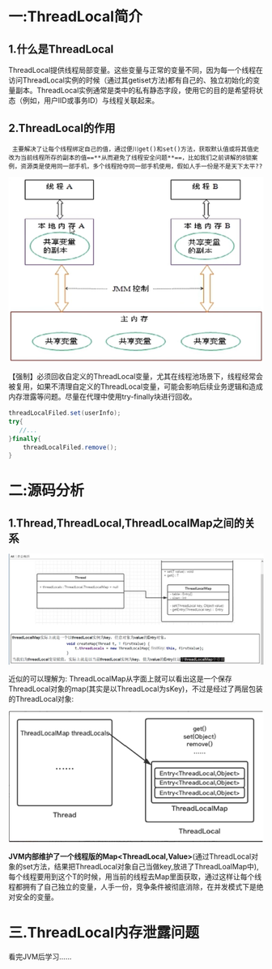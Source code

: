 # 一:ThreadLocal简介

## 1.什么是ThreadLocal

​     ThreadLocal提供线程局部变量。这些变量与正常的变量不同，因为每一个线程在访问ThreadLocal实例的时候（通过其getiset方法)都有自己的、独立初始化的变量副本。ThreadLocal实例通常是类中的私有静态字段，使用它的目的是希望将状态（例如，用户lID或事务ID）与线程关联起来。

## 2.ThreadLocal的作用

 	 主要解决了让每个线程绑定自己的值，通过便川get()和set()方法，获取默认值或将其值史改为当前线程所存的副本的值==**从而避免了线程安全问题**==，比如我们之前讲解的8锁案例，资源类是使用同一部手机，多个线程抢夺同一部手机使用，假如人手一份是不是天下太平??

![image-20220816104331120](../assets/ThreadLocal/image-20220816104331120.png)

【强制】必须回收自定义的ThreadLocal变量，尤其在线程池场景下，线程经常会被复用，如果不清理自定义的ThreadLocal变量，可能会影响后续业务逻辑和造成内存泄露等问题。尽量在代理中使用try-finally块进行回收。

```java
threadLocalFiled.set(userInfo);
try{
   //... 
}finally{
    threadLocalFiled.remove();
}
```

# 二:源码分析

## 1.Thread,ThreadLocal,ThreadLocalMap之间的关系

![image-20220816104819874](../assets/ThreadLocal/image-20220816104819874.png)

 近似的可以理解为:
  	 ThreadLocalMap从字面上就可以看出这是一个保存ThreadLocal对象的map(其实是以ThreadLocal为sKey)，不过是经过了两层包装的ThreadLocal对象:

![image-20220816105130488](../assets/ThreadLocal/image-20220816105130488.png)

​		 **JVM内部维护了一个线程版的Map<ThreadLocal,Value>**(通过ThreadLocal对象的set方法，结果把ThreadLocal对象自己当做key,放进了ThreadLoalMap中),每个线程要用到这个T的时候，用当前的线程去Map里面获取，通过这样让每个线程都拥有了自己独立的变量，人手一份，竞争条件被彻底消除，在并发模式下是绝对安全的变量。

# 三.ThreadLocal内存泄露问题

看完JVM后学习......